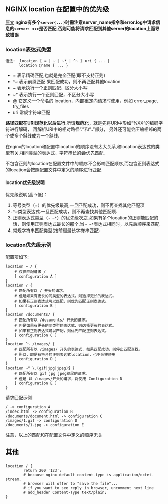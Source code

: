 ## NGINX location 在配置中的优先级

[原文](http://www.bo56.com/nginx-location%E5%9C%A8%E9%85%8D%E7%BD%AE%E4%B8%AD%E7%9A%84%E4%BC%98%E5%85%88%E7%BA%A7/)
**nginx有多个`server{...}`时需注意server_name指令和error.log中请求信息的`server: xxx`是否匹配,否则可能将请求匹配到其他server的location上而导致错误**

### location表达式类型

```
语法:	 location [ = | ~ | ~* | ^~ ] uri { ... }
      location @name { ... }
```

- = 表示精确匹配,也就是完全匹配(即不支持正则)
- ^~ 表示前缀匹配.果匹配成功，则不再匹配其他location
- ~ 表示执行一个正则匹配，区分大小写
- ~* 表示执行一个正则匹配，不区分大小写
- @ 它定义一个命名的 location，内部重定向请求时使用，例如 error_page, try_files
- uri 常规字符串匹配

**路径匹配在URI规范化以后进行**.所谓**规范化**，就是先将URI中形如“%XX”的编码字符进行解码， 再解析URI中的相对路径“.”和“..”部分， 另外还可能会压缩相邻的两个或多个斜线成为一个斜线.

在nginx的location和配置中location的顺序没有太大关系,和location表达式的类型有关.相同类型的表达式，字符串长的会优先匹配.

不包含正则的location在配置文件中的顺序不会影响匹配顺序,而包含正则表达式的location会按照配置文件中定义的顺序进行匹配.

#### location优先级说明

优先级说明(高->低)：

1. 等号类型（=）的优先级最高,一旦匹配成功，则不再查找其他匹配项
1. ^~类型表达式.一旦匹配成功，则不再查找其他匹配项.
1. 正则表达式类型（`~ ~*`）的优先级次之.如果有多个location的正则能匹配的话，则使用正则表达式最长的那个.当`~ ~*`表达式相同时，以先后顺序来匹配.
1. 常规字符串匹配类型(按前缀最长字符串匹配)

### location优先级示例

配置项如下:

```shell
location = / {
    # 仅仅匹配请求 /
    [ configuration A ]
}
location / {
    # 匹配所有以 / 开头的请求。
    # 但是如果有更长的同类型的表达式，则选择更长的表达式。
    # 如果有正则表达式可以匹配，则优先匹配正则表达式。
    [ configuration B ]
}
location /documents/ {
    # 匹配所有以 /documents/ 开头的请求。
    # 但是如果有更长的同类型的表达式，则选择更长的表达式。
    # 如果有正则表达式可以匹配，则优先匹配正则表达式。
    [ configuration C ]
}
location ^~ /images/ {
    # 匹配所有以 /images/ 开头的表达式，如果匹配成功，则停止匹配查找。
    # 所以，即便有符合的正则表达式location，也不会被使用
    [ configuration D ]
}
location ~* \.(gif|jpg|jpeg)$ {
    # 匹配所有以 gif jpg jpeg结尾的请求。
    # 但是 以 /images/开头的请求，将使用 Configuration D
    [ configuration E ]
}
```
请求匹配示例

```shell
/ -> configuration A
/index.html -> configuration B
/documents/document.html -> configuration C
/images/1.gif -> configuration D
/documents/1.jpg -> configuration E
```
注意，以上的匹配和在配置文件中定义的顺序无关

## 其他

###
```
location / {
        return 200 '123';
        # because nginx default content-type is application/octet-stream,
        # browser will offer to "save the file"...
        # if you want to see reply in browser, uncomment next line
        # add_header Content-Type text/plain;
}
```
